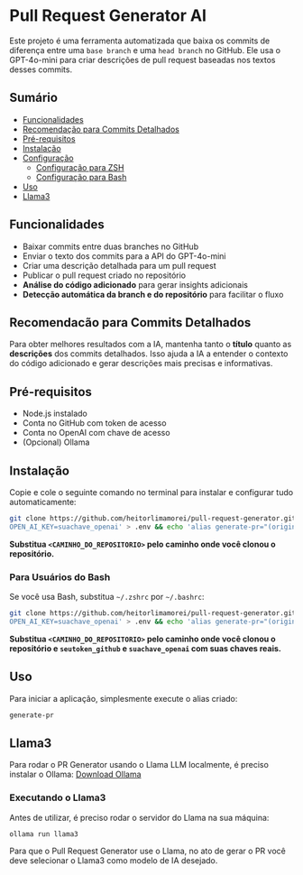# Pull Request Generator AI

Este projeto é uma ferramenta automatizada que baixa os commits de diferença entre uma `base branch` e uma `head branch` no GitHub. Ele usa o GPT-4o-mini para criar descrições de pull request baseadas nos textos desses commits.

## Sumário

- [Funcionalidades](#funcionalidades)
- [Recomendação para Commits Detalhados](#recomendação-para-commits-detalhados)
- [Pré-requisitos](#pré-requisitos)
- [Instalação](#instalação)
- [Configuração](#configuração)
  - [Configuração para ZSH](#configuração-para-zsh)
  - [Configuração para Bash](#configuração-para-usuários-do-bash)
- [Uso](#uso)
- [Llama3](#llama3)

## Funcionalidades

- Baixar commits entre duas branches no GitHub
- Enviar o texto dos commits para a API do GPT-4o-mini
- Criar uma descrição detalhada para um pull request
- Publicar o pull request criado no repositório
- **Análise do código adicionado** para gerar insights adicionais
- **Detecção automática da branch e do repositório** para facilitar o fluxo

## Recomendacão para Commits Detalhados

Para obter melhores resultados com a IA, mantenha tanto o **título** quanto as **descrições** dos commits detalhados. Isso ajuda a IA a entender o contexto do código adicionado e gerar descrições mais precisas e informativas.

## Pré-requisitos

- Node.js instalado
- Conta no GitHub com token de acesso
- Conta no OpenAI com chave de acesso
- (Opcional) Ollama

## Instalação

Copie e cole o seguinte comando no terminal para instalar e configurar tudo automaticamente:

```sh
git clone https://github.com/heitorlimamorei/pull-request-generator.git && cd pull-request-generator && echo 'GIT_HUB_TOKEN=seutoken_github
OPEN_AI_KEY=suachave_openai' > .env && echo 'alias generate-pr="(original_dir=$(pwd); cd <CAMINHO_DO_REPOSITORIO>; npm start -- --original-dir=\"$original_dir\")"' >> ~/.zshrc && source ~/.zshrc
```

**Substitua `<CAMINHO_DO_REPOSITORIO>` pelo caminho onde você clonou o repositório.**

### Para Usuários do Bash

Se você usa Bash, substitua `~/.zshrc` por `~/.bashrc`:

```sh
git clone https://github.com/heitorlimamorei/pull-request-generator.git && cd pull-request-generator && echo 'GIT_HUB_TOKEN=seutoken_github
OPEN_AI_KEY=suachave_openai' > .env && echo 'alias generate-pr="(original_dir=$(pwd); cd <CAMINHO_DO_REPOSITORIO>; npm start -- --original-dir=\"$original_dir\")"' >> ~/.bashrc && source ~/.bashrc
```

**Substitua `<CAMINHO_DO_REPOSITORIO>` pelo caminho onde você clonou o repositório e `seutoken_github` e `suachave_openai` com suas chaves reais.**

## Uso

Para iniciar a aplicação, simplesmente execute o alias criado:

```sh
generate-pr
```

## Llama3

Para rodar o PR Generator usando o Llama LLM localmente, é preciso instalar o Ollama: [Download Ollama](https://ollama.com/download)

### Executando o Llama3

Antes de utilizar, é preciso rodar o servidor do Llama na sua máquina:

```sh
ollama run llama3
```

Para que o Pull Request Generator use o Llama, no ato de gerar o PR você deve selecionar o Llama3 como modelo de IA desejado.
